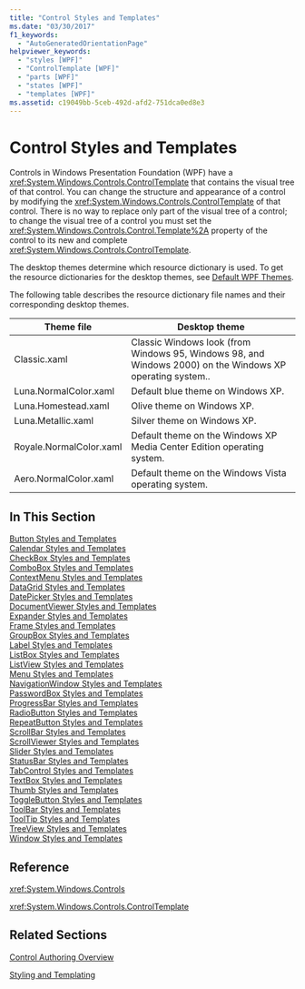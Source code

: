```yaml
---
title: "Control Styles and Templates"
ms.date: "03/30/2017"
f1_keywords: 
  - "AutoGeneratedOrientationPage"
helpviewer_keywords: 
  - "styles [WPF]"
  - "ControlTemplate [WPF]"
  - "parts [WPF]"
  - "states [WPF]"
  - "templates [WPF]"
ms.assetid: c19049bb-5ceb-492d-afd2-751dca0ed8e3
---
```

# Control Styles and Templates
Controls in Windows Presentation Foundation (WPF) have a <xref:System.Windows.Controls.ControlTemplate> that contains the visual tree of that control. You can change the structure and appearance of a control by modifying the <xref:System.Windows.Controls.ControlTemplate> of that control. There is no way to replace only part of the visual tree of a control; to change the visual tree of a control you must set the <xref:System.Windows.Controls.Control.Template%2A> property of the control to its new and complete <xref:System.Windows.Controls.ControlTemplate>.  
  
 The desktop themes determine which resource dictionary is used. To get the resource dictionaries for the desktop themes, see [Default WPF Themes](https://go.microsoft.com/fwlink/?LinkID=158252).  
  
 The following table describes the resource dictionary file names and their corresponding desktop themes.  
  
|Theme file|Desktop theme|  
|----------------|-------------------|  
|Classic.xaml|Classic Windows look (from Windows 95, Windows 98, and Windows 2000) on the Windows XP operating system..|  
|Luna.NormalColor.xaml|Default blue theme on Windows XP.|  
|Luna.Homestead.xaml|Olive theme on Windows XP.|  
|Luna.Metallic.xaml|Silver theme on Windows XP.|  
|Royale.NormalColor.xaml|Default theme on the Windows XP Media Center Edition operating system.|  
|Aero.NormalColor.xaml|Default theme on the Windows Vista operating system.|  
  
## In This Section  
 [Button Styles and Templates](button-styles-and-templates.md)  
 [Calendar Styles and Templates](calendar-styles-and-templates.md)  
 [CheckBox Styles and Templates](checkbox-styles-and-templates.md)  
 [ComboBox Styles and Templates](combobox-styles-and-templates.md)  
 [ContextMenu Styles and Templates](contextmenu-styles-and-templates.md)  
 [DataGrid Styles and Templates](datagrid-styles-and-templates.md)  
 [DatePicker Styles and Templates](datepicker-styles-and-templates.md)  
 [DocumentViewer Styles and Templates](documentviewer-styles-and-templates.md)  
 [Expander Styles and Templates](expander-styles-and-templates.md)  
 [Frame Styles and Templates](frame-styles-and-templates.md)  
 [GroupBox Styles and Templates](groupbox-styles-and-templates.md)  
 [Label Styles and Templates](label-styles-and-templates.md)  
 [ListBox Styles and Templates](listbox-styles-and-templates.md)  
 [ListView Styles and Templates](listview-styles-and-templates.md)  
 [Menu Styles and Templates](menu-styles-and-templates.md)  
 [NavigationWindow Styles and Templates](navigationwindow-styles-and-templates.md)  
 [PasswordBox Styles and Templates](passwordbox-syles-and-templates.md)  
 [ProgressBar Styles and Templates](progressbar-styles-and-templates.md)  
 [RadioButton Styles and Templates](radiobutton-styles-and-templates.md)  
 [RepeatButton Styles and Templates](repeatbutton-syles-and-templates.md)  
 [ScrollBar Styles and Templates](scrollbar-styles-and-templates.md)  
 [ScrollViewer Styles and Templates](scrollviewer-styles-and-templates.md)  
 [Slider Styles and Templates](slider-styles-and-templates.md)  
 [StatusBar Styles and Templates](statusbar-styles-and-templates.md)  
 [TabControl Styles and Templates](tabcontrol-styles-and-templates.md)  
 [TextBox Styles and Templates](textbox-styles-and-templates.md)  
 [Thumb Styles and Templates](thumb-syles-and-templates.md)  
 [ToggleButton Styles and Templates](togglebutton-syles-and-templates.md)  
 [ToolBar Styles and Templates](toolbar-styles-and-templates.md)  
 [ToolTip Styles and Templates](tooltip-styles-and-templates.md)  
 [TreeView Styles and Templates](treeview-styles-and-templates.md)  
 [Window Styles and Templates](window-styles-and-templates.md)  
  
## Reference  
 <xref:System.Windows.Controls>  
  
 <xref:System.Windows.Controls.ControlTemplate>  
  
## Related Sections  
 [Control Authoring Overview](control-authoring-overview.md)  
  
 [Styling and Templating](styling-and-templating.md)

